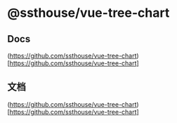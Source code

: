 # @ssthouse/vue-tree-chart

## Docs 

(https://github.com/ssthouse/vue-tree-chart)[https://github.com/ssthouse/vue-tree-chart]

## 文档

(https://github.com/ssthouse/vue-tree-chart)[https://github.com/ssthouse/vue-tree-chart]
